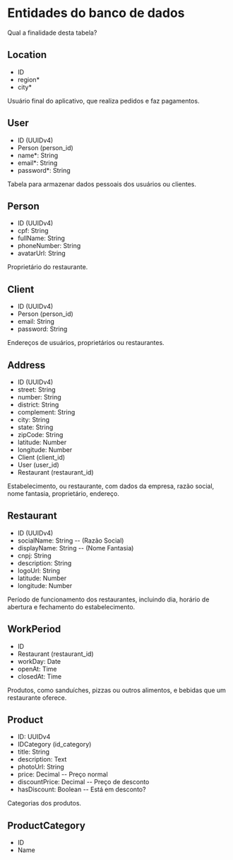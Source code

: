 # Entidades do banco de dados

Qual a finalidade desta tabela?
## Location
  - ID
  - region*
  - city*

Usuário final do aplicativo, que realiza pedidos e faz pagamentos.
## User
  - ID (UUIDv4)
  - Person (person_id)
  - name*: String
  - email*: String
  - password*: String

Tabela para armazenar dados pessoais dos usuários ou clientes.
## Person
  - ID (UUIDv4)
  - cpf: String
  - fullName: String
  - phoneNumber: String
  - avatarUrl: String

Proprietário do restaurante.
## Client
  - ID (UUIDv4)
  - Person (person_id)
  - email: String
  - password: String

Endereços de usuários, proprietários ou restaurantes.
## Address
  - ID (UUIDv4)
  - street: String
  - number: String
  - district: String
  - complement: String
  - city: String
  - state: String
  - zipCode: String
  - latitude: Number
  - longitude: Number
  - Client (client_id)
  - User (user_id)
  - Restaurant (restaurant_id)

Estabelecimento, ou restaurante, com dados da empresa, razão social, nome fantasia, proprietário, endereço.
## Restaurant
  - ID (UUIDv4)
  - socialName: String -- (Razão Social)
  - displayName: String -- (Nome Fantasia)
  - cnpj: String
  - description: String
  - logoUrl: String
  - latitude: Number
  - longitude: Number

Período de funcionamento dos restaurantes, incluindo dia, horário de abertura e fechamento do estabelecimento.
## WorkPeriod
  - ID
  - Restaurant (restaurant_id)
  - workDay: Date
  - openAt: Time
  - closedAt: Time

Produtos, como sanduíches, pizzas ou outros alimentos, e bebidas que um restaurante oferece.
## Product
  - ID: UUIDv4
  - IDCategory (id_category)
  - title: String
  - description: Text
  - photoUrl: String
  - price: Decimal -- Preço normal
  - discountPrice: Decimal -- Preço de desconto
  - hasDiscount: Boolean -- Está em desconto?

Categorias dos produtos.
## ProductCategory
  - ID
  - Name
